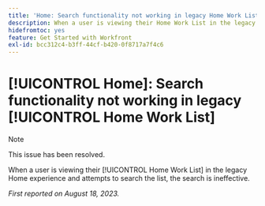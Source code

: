 ```yaml
---
title: 'Home: Search functionality not working in legacy Home Work List'
description: When a user is viewing their Home Work List in the legacy Home experience and attempts to search the list, the search is ineffective.
hidefromtoc: yes
feature: Get Started with Workfront
exl-id: bcc312c4-b3ff-44cf-b420-0f8717a7f4c6
---
```

# [!UICONTROL Home]: Search functionality not working in legacy [!UICONTROL Home Work List]

>[!NOTE]
>
>This issue has been resolved.

When a user is viewing their [!UICONTROL Home Work List] in the legacy Home experience and attempts to search the list, the search is ineffective.

_First reported on August 18, 2023._
